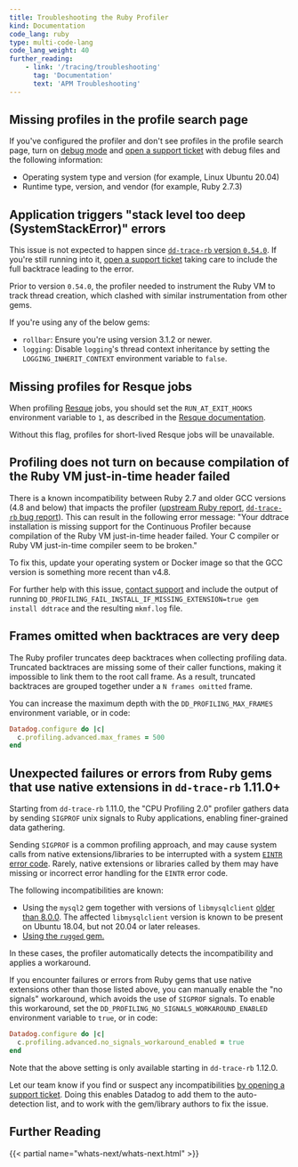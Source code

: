 ```yaml
---
title: Troubleshooting the Ruby Profiler
kind: Documentation
code_lang: ruby
type: multi-code-lang
code_lang_weight: 40
further_reading:
    - link: '/tracing/troubleshooting'
      tag: 'Documentation'
      text: 'APM Troubleshooting'
---
```


## Missing profiles in the profile search page

If you've configured the profiler and don't see profiles in the profile search page, turn on [debug mode][1] and [open a support ticket][2] with debug files and the following information:

- Operating system type and version (for example, Linux Ubuntu 20.04)
- Runtime type, version, and vendor (for example, Ruby 2.7.3)

## Application triggers "stack level too deep (SystemStackError)" errors

This issue is not expected to happen since [`dd-trace-rb` version `0.54.0`][3].
If you're still running into it, [open a support ticket][2] taking care to include the full backtrace leading to the error.

Prior to version `0.54.0`, the profiler needed to instrument the Ruby VM to track thread creation, which clashed
with similar instrumentation from other gems.

If you're using any of the below gems:

* `rollbar`: Ensure you're using version 3.1.2 or newer.
* `logging`: Disable `logging`'s thread context inheritance by setting the `LOGGING_INHERIT_CONTEXT` environment
  variable to `false`.

## Missing profiles for Resque jobs

When profiling [Resque][4] jobs, you should set the `RUN_AT_EXIT_HOOKS` environment
variable to `1`, as described in the
[Resque documentation][5].

Without this flag, profiles for short-lived Resque jobs will be unavailable.

## Profiling does not turn on because compilation of the Ruby VM just-in-time header failed

There is a known incompatibility between Ruby 2.7 and older GCC versions (4.8 and below) that impacts the profiler ([upstream Ruby report][6], [`dd-trace-rb` bug report][7]). This can result in the following error message: "Your ddtrace installation is missing support for the Continuous Profiler because compilation of the Ruby VM just-in-time header failed. Your C compiler or Ruby VM just-in-time compiler seem to be broken."

To fix this, update your operating system or Docker image so that the GCC version is something more recent than v4.8.

For further help with this issue, [contact support][2] and include the output of running `DD_PROFILING_FAIL_INSTALL_IF_MISSING_EXTENSION=true gem install ddtrace` and the resulting `mkmf.log` file.

## Frames omitted when backtraces are very deep

The Ruby profiler truncates deep backtraces when collecting profiling data. Truncated backtraces are missing some of their caller functions, making it impossible to link them to the root call frame. As a result, truncated backtraces are grouped together under a `N frames omitted` frame.

You can increase the maximum depth with the `DD_PROFILING_MAX_FRAMES` environment variable, or in code:

```ruby
Datadog.configure do |c|
  c.profiling.advanced.max_frames = 500
end
```

## Unexpected failures or errors from Ruby gems that use native extensions in `dd-trace-rb` 1.11.0+

Starting from `dd-trace-rb` 1.11.0, the "CPU Profiling 2.0" profiler gathers data by sending `SIGPROF` unix signals to Ruby applications, enabling finer-grained data gathering.

Sending `SIGPROF` is a common profiling approach, and may cause system calls from native extensions/libraries to be interrupted with a system [`EINTR` error code][8].
Rarely, native extensions or libraries called by them may have missing or incorrect error handling for the `EINTR` error code.

The following incompatibilities are known:
* Using the `mysql2` gem together with versions of `libmysqlclient` [older than 8.0.0][9]. The affected `libmysqlclient` version is known to be present on Ubuntu 18.04, but not 20.04 or later releases.
* [Using the `rugged` gem.][10]

In these cases, the profiler automatically detects the incompatibility and applies a workaround.

If you encounter failures or errors from Ruby gems that use native extensions other than those listed above, you can manually enable the "no signals" workaround, which avoids the use of `SIGPROF` signals.
To enable this workaround, set the `DD_PROFILING_NO_SIGNALS_WORKAROUND_ENABLED` environment variable to `true`, or in code:

```ruby
Datadog.configure do |c|
  c.profiling.advanced.no_signals_workaround_enabled = true
end
```

Note that the above setting is only available starting in `dd-trace-rb` 1.12.0.

Let our team know if you find or suspect any incompatibilities [by opening a support ticket][2].
Doing this enables Datadog to add them to the auto-detection list, and to work with the gem/library authors to fix the issue.

## Further Reading

{{< partial name="whats-next/whats-next.html" >}}


[1]: /tracing/troubleshooting/#tracer-debug-logs
[2]: /help/
[3]: https://github.com/DataDog/dd-trace-rb/releases/tag/v0.54.0
[4]: https://github.com/resque/resque
[5]: https://github.com/resque/resque/blob/v2.0.0/docs/HOOKS.md#worker-hooks
[6]: https://bugs.ruby-lang.org/issues/18073
[7]: https://github.com/DataDog/dd-trace-rb/issues/1799
[8]: https://man7.org/linux/man-pages/man7/signal.7.html#:~:text=Interruption%20of%20system%20calls%20and%20library%20functions%20by%20signal%20handlers
[9]: https://bugs.mysql.com/bug.php?id=83109
[10]: https://github.com/DataDog/dd-trace-rb/issues/2721
